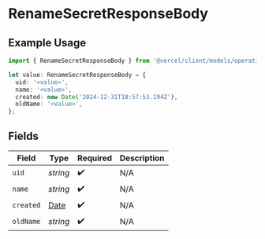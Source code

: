 # RenameSecretResponseBody

## Example Usage

```typescript
import { RenameSecretResponseBody } from '@vercel/client/models/operations';

let value: RenameSecretResponseBody = {
  uid: '<value>',
  name: '<value>',
  created: new Date('2024-12-31T18:57:53.194Z'),
  oldName: '<value>',
};
```

## Fields

| Field     | Type                                                                                          | Required           | Description |
| --------- | --------------------------------------------------------------------------------------------- | ------------------ | ----------- |
| `uid`     | _string_                                                                                      | :heavy_check_mark: | N/A         |
| `name`    | _string_                                                                                      | :heavy_check_mark: | N/A         |
| `created` | [Date](https://developer.mozilla.org/en-US/docs/Web/JavaScript/Reference/Global_Objects/Date) | :heavy_check_mark: | N/A         |
| `oldName` | _string_                                                                                      | :heavy_check_mark: | N/A         |
